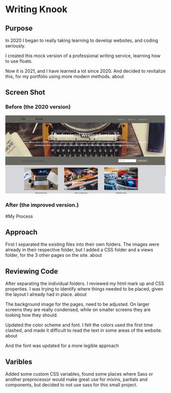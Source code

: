 # Writing Knook

## Purpose

In 2020 I began to really taking learning to develop websites, and coding seriously.

I created this mock version of a professional writing service, learning how to use floats.

Now it is 2021, and I have learned a lot since 2020. And decided to revitalize this, for my portfolio using more modern methods. about

## Screen Shot

### Before (the 2020 version)

![The before improvements](./imgs/Writers-Knook-before.png)

### After (the improved version.)

#My Process

## Approach

First I separated the existing files into their own folders.
The images were already in their respective folder, but I added a CSS folder and a views folder, for the 3 other pages on the site. about

## Reviewing Code

After separating the individual folders. I reviewed my html mark up and CSS properties. I was trying to identify where things needed to be placed, given the layout I already had in place. about

The background image for the pages, need to be adjusted. On larger screens they are really condensed, while on smaller screens they are looking how they should.

Updated the color scheme and font. I felt the colors used the first time clashed, and made it difficult to read the text in some areas of the website. about

And the font was updated for a more legible approach

## Varibles

Added some custom CSS variables, found some places where Sass or another preprocessor would make great use for mixins, partials and components, but decided to not use sass for this small project.
